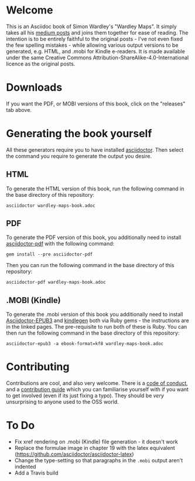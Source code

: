 # Welcome
This is an Asciidoc book of Simon Wardley's "Wardley Maps". It simply takes all his [medium posts](https://medium.com/wardleymaps) and joins them together for ease of reading.  The intention is to be entirely faithful to the original posts - I've not even fixed the few spelling mistakes - while allowing various output versions to be generated, e.g. HTML, and .mobi for Kindle e-readers.  It is made available under the same Creative Commons Attribution-ShareAlike-4.0-International licence as the original posts. 

# Downloads
If you want the PDF, or MOBI versions of this book, click on the "releases" tab above.

# Generating the book yourself
All these generators require you to have installed [asciidoctor](https://asciidoctor.org/docs/user-manual/). Then select the command you require to generate the output you desire.

## HTML 
To generate the HTML version of this book, run the following command in the base directory of this repository:

    asciidoctor wardley-maps-book.adoc

## PDF
To generate the PDF version of this book, you additionally need to install [asciidoctor-pdf](https://asciidoctor.cn/docs/convert-asciidoc-to-pdf/) with the following command:

    gem install --pre asciidoctor-pdf

Then you can run the following command in the base directory of this repository:

    asciidoctor-pdf wardley-maps-book.adoc

## .MOBI (Kindle)
To generate the .mobi version of this book you additionally need to install [Asciidoctor-EPUB3](https://asciidoctor.org/docs/asciidoctor-epub3/) and [kindlegen](https://rubygems.org/gems/kindlegen/versions/3.0.3) both via  Ruby gems - the instructions are in the linked pages.  The pre-requisite to run both of these is Ruby. You can then run the following command in the base directory of this repository:

    asciidoctor-epub3 -a ebook-format=kf8 wardley-maps-book.adoc

# Contributing
Contributions are cool, and also very welcome.  There is a [code of conduct](CODE_OF_CONDUCT.md), and a [contribution guide](CONTRIBUTING.md) which you can familiarise yourself with if you want to get involved (even if its just fixing a typo).  They should be _very_ unsurprising to anyone used to the OSS world.

# To Do
* Fix xref rendering on .mobi (Kindle) file generation - it doesn't work
* Replace the formulae image in chapter 19 with the latex equivalent (https://github.com/asciidoctor/asciidoctor-latex)
* Change the type-setting so that paragraphs in the ```.mobi``` output aren't indented
* Add a Travis build
